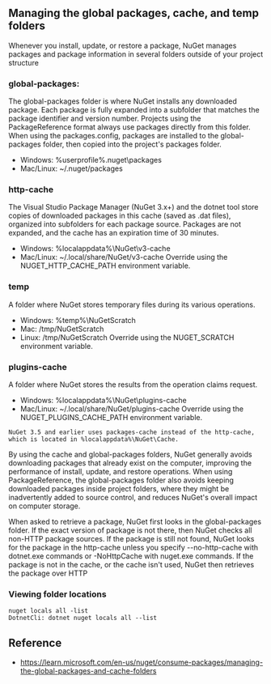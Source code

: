 ## Managing the global packages, cache, and temp folders
Whenever you install, update, or restore a package, NuGet manages packages and package information in several folders outside of your project structure

### global-packages:
The global-packages folder is where NuGet installs any downloaded package. Each package is fully expanded into a subfolder that matches the package identifier and version number.
Projects using the PackageReference format always use packages directly from this folder. When using the packages.config, packages are installed to the global-packages folder, then copied into the project's packages folder.
   - Windows: %userprofile%\.nuget\packages 
   - Mac/Linux: ~/.nuget/packages

### http-cache
The Visual Studio Package Manager (NuGet 3.x+) and the dotnet tool store copies of downloaded packages in this cache (saved as .dat files), organized into subfolders for each package source. Packages are not expanded, and the cache has an expiration time of 30 minutes.
  - Windows: %localappdata%\NuGet\v3-cache
  - Mac/Linux: ~/.local/share/NuGet/v3-cache
Override using the NUGET_HTTP_CACHE_PATH environment variable.

### temp
A folder where NuGet stores temporary files during its various operations.
 - Windows: %temp%\NuGetScratch
 - Mac: /tmp/NuGetScratch
 - Linux: /tmp/NuGetScratch<username>
Override using the NUGET_SCRATCH environment variable.

### plugins-cache
A folder where NuGet stores the results from the operation claims request.
 - Windows: %localappdata%\NuGet\plugins-cache
 - Mac/Linux: ~/.local/share/NuGet/plugins-cache
Override using the NUGET_PLUGINS_CACHE_PATH environment variable.

~~~
NuGet 3.5 and earlier uses packages-cache instead of the http-cache, which is located in %localappdata%\NuGet\Cache.
~~~

By using the cache and global-packages folders, NuGet generally avoids downloading packages that already exist on the computer, improving the performance of install, update, and restore operations. When using PackageReference, the global-packages folder also avoids keeping downloaded packages inside project folders, where they might be inadvertently added to source control, and reduces NuGet's overall impact on computer storage.

When asked to retrieve a package, NuGet first looks in the global-packages folder. If the exact version of package is not there, then NuGet checks all non-HTTP package sources. If the package is still not found, NuGet looks for the package in the http-cache unless you specify --no-http-cache with dotnet.exe commands or -NoHttpCache with nuget.exe commands. If the package is not in the cache, or the cache isn't used, NuGet then retrieves the package over HTTP 

### Viewing folder locations
~~~
nuget locals all -list
DotnetCli: dotnet nuget locals all --list
~~~

## Reference
- https://learn.microsoft.com/en-us/nuget/consume-packages/managing-the-global-packages-and-cache-folders
